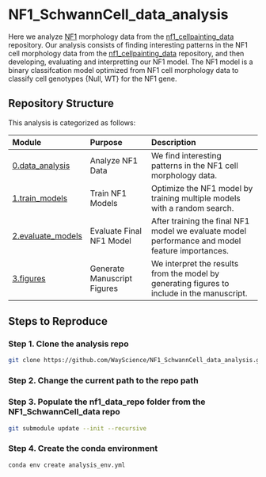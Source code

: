 # NF1_SchwannCell_data_analysis
Here we analyze [NF1](https://www.sciencedirect.com/science/article/pii/B9780444529022000539) morphology data from the [nf1_cellpainting_data](https://github.com/WayScience/nf1_cellpainting_data) repository.
Our analysis consists of finding interesting patterns in the NF1 cell morphology data from the [nf1_cellpainting_data](https://github.com/WayScience/NF1_SchwannCell_data_analysis) repository, and then developing, evaluating and interpretting our NF1 model.
The NF1 model is a binary classifcation model optimized from NF1 cell morphology data to classify cell genotypes {Null, WT} for the NF1 gene.
## Repository Structure
This analysis is categorized as follows:

| Module | Purpose | Description |
| :---- | :----- | :---------- |
| [0.data_analysis](./0.data_analysis/) | Analyze NF1 Data | We find interesting patterns in the NF1 cell morphology data. |
| [1.train_models](./1.train_models/) | Train NF1 Models | Optimize the NF1 model by training multiple models with a random search. |
| [2.evaluate_models](./2.evaluate_models/) | Evaluate Final NF1 Model | After training the final NF1 model we evaluate model performance and model feature importances. |
| [3.figures](./3.figures/) | Generate Manuscript Figures | We interpret the results from the model by generating figures to include in the manuscript. |

## Steps to Reproduce
### Step 1. Clone the analysis repo
```sh
git clone https://github.com/WayScience/NF1_SchwannCell_data_analysis.git
```

### Step 2. Change the current path to the repo path

### Step 3. Populate the nf1_data_repo folder from the NF1_SchwannCell_data repo
```sh
git submodule update --init --recursive
```

### Step 4. Create the conda environment
```sh
conda env create analysis_env.yml
```
